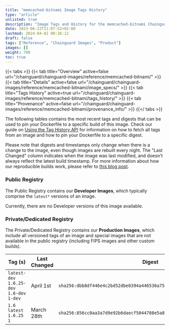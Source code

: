 ```yaml
---
title: "memcached-bitnami Image Tags History"
type: "article"
unlisted: true
description: "Image Tags and History for the memcached-bitnami Chainguard Image"
date: 2023-06-22T11:07:52+02:00
lastmod: 2024-04-02 00:36:12
draft: false
tags: ["Reference", "Chainguard Images", "Product"]
images: []
weight: 700
toc: true
---
```


{{< tabs >}}
{{< tab title="Overview" active=false url="/chainguard/chainguard-images/reference/memcached-bitnami/" >}}
{{< tab title="Details" active=false url="/chainguard/chainguard-images/reference/memcached-bitnami/image_specs/" >}}
{{< tab title="Tags History" active=true url="/chainguard/chainguard-images/reference/memcached-bitnami/tags_history/" >}}
{{< tab title="Provenance" active=false url="/chainguard/chainguard-images/reference/memcached-bitnami/provenance_info/" >}}
{{</ tabs >}}

The following tables contains the most recent tags and digests that can be used to pin your Dockerfile to a specific build of this image. Check our guide on [Using the Tag History API](/chainguard/chainguard-images/using-the-tag-history-api/) for information on how to fetch all tags from an image and how to pin your Dockerfile to a specific digest.

Please note that digests and timestamps only change when there is a change to the image, even though images are rebuilt every night. The "Last Changed" column indicates when the image was last modified, and doesn't always reflect the latest build timestamp. For more information about how our reproducible builds work, please refer to [this blog post](https://www.chainguard.dev/unchained/reproducing-chainguards-reproducible-image-builds).

### Public Registry
The Public Registry contains our **Developer Images**, which typically comprise the `latest*` versions of an image.

Currently, there are no Developer versions of this image available.

### Private/Dedicated Registry
The Private/Dedicated Registry contains our **Production Images**, which include all versioned tags of an image and special images that are not available in the public registry (including FIPS images and other custom builds).

| Tag (s)                                      | Last Changed | Digest                                                                    |
|----------------------------------------------|--------------|---------------------------------------------------------------------------|
|  `latest-dev` `1.6.25-dev` `1.6-dev` `1-dev` | April 1st    | `sha256:dbb8df446e4c2bd52dbe0394a446536a754fc2ada6d94c77e16bd24c0594654e` |
|  `1.6` `latest` `1.6.25` `1`                 | March 28th   | `sha256:856cc0aa3a7d9e92b6daecf5044708e5a845f4e72dbde4e3ce59282e33f655f3` |

